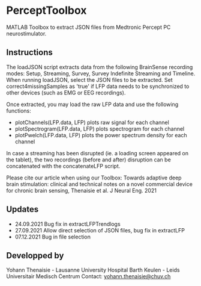 # PerceptToolbox
MATLAB Toolbox to extract JSON files from Medtronic Percept PC neurostimulator.

## Instructions

The loadJSON script extracts data from the following BrainSense recording modes: Setup, Streaming, Survey, Survey Indefinite Streaming and Timeline.
When running loadJSON, select the JSON files to be extracted.
Set correct4missingSamples as 'true' if LFP data needs to be synchronized to other devices (such as EMG or EEG recordings).

Once extracted, you may load the raw LFP data and use the following functions:
- plotChannels(LFP.data, LFP) plots raw signal for each channel
- plotSpectrogram(LFP.data, LFP) plots spectrogram for each channel
- plotPwelch(LFP.data, LFP) plots the power spectrum density for each channel

In case a streaming has been disrupted (ie. a loading screen appeared on the tablet), the two recordings (before and after) disruption can be concatenated with the concatenateLFP script.

Please cite our article when using our Toolbox:
Towards adaptive deep brain stimulation: clinical and technical notes on a novel commercial device for chronic brain sensing, Thenaisie et al. J Neural Eng. 2021

## Updates
- 24.09.2021 Bug fix in extractLFPTrendlogs
- 27.09.2021 Allow direct selection of JSON files, bug fix in extractLFP
- 07.12.2021 Bug in file selection

## Developped by
Yohann Thenaisie - Lausanne University Hospital
Barth Keulen - Leids Universitair Medisch Centrum
Contact: yohann.thenaisie@chuv.ch